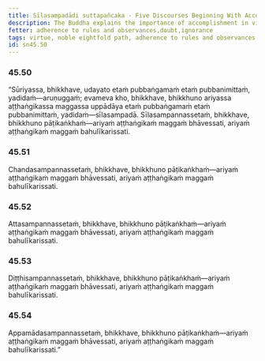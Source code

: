 ```yaml
---
title: Sīlasampadādi suttapañcaka - Five Discourses Beginning With Accomplishment in Virtue
description: The Buddha explains the importance of accomplishment in virtue, aspiration, self-development, view, and diligence in the development and cultivation of the noble eightfold path.
fetter: adherence to rules and observances,doubt,ignorance
tags: virtue, noble eightfold path, adherence to rules and observances, sn, sn45-56, sn45, interest, self-development, right view, diligence
id: sn45.50
---
```


### 45.50

“Sūriyassa, bhikkhave, udayato etaṁ pubbaṅgamaṁ etaṁ pubbanimittaṁ, yadidaṁ—aruṇuggaṁ; evameva kho, bhikkhave, bhikkhuno ariyassa aṭṭhaṅgikassa maggassa uppādāya etaṁ pubbaṅgamaṁ etaṁ pubbanimittaṁ, yadidaṁ—sīlasampadā. Sīlasampannassetaṁ, bhikkhave, bhikkhuno pāṭikaṅkhaṁ—ariyaṁ aṭṭhaṅgikaṁ maggaṁ bhāvessati, ariyaṁ aṭṭhaṅgikaṁ maggaṁ bahulīkarissati.

### 45.51

Chandasampannassetaṁ, bhikkhave, bhikkhuno pāṭikaṅkhaṁ—ariyaṁ aṭṭhaṅgikaṁ maggaṁ bhāvessati, ariyaṁ aṭṭhaṅgikaṁ maggaṁ bahulīkarissati.

### 45.52

Attasampannassetaṁ, bhikkhave, bhikkhuno pāṭikaṅkhaṁ—ariyaṁ aṭṭhaṅgikaṁ maggaṁ bhāvessati, ariyaṁ aṭṭhaṅgikaṁ maggaṁ bahulīkarissati.

### 45.53

Diṭṭhisampannassetaṁ, bhikkhave, bhikkhuno pāṭikaṅkhaṁ—ariyaṁ aṭṭhaṅgikaṁ maggaṁ 
bhāvessati, ariyaṁ aṭṭhaṅgikaṁ maggaṁ bahulīkarissati.

### 45.54

Appamādasampannassetaṁ, bhikkhave, bhikkhuno pāṭikaṅkhaṁ—ariyaṁ aṭṭhaṅgikaṁ maggaṁ bhāvessati, ariyaṁ aṭṭhaṅgikaṁ maggaṁ bahulīkarissati.”